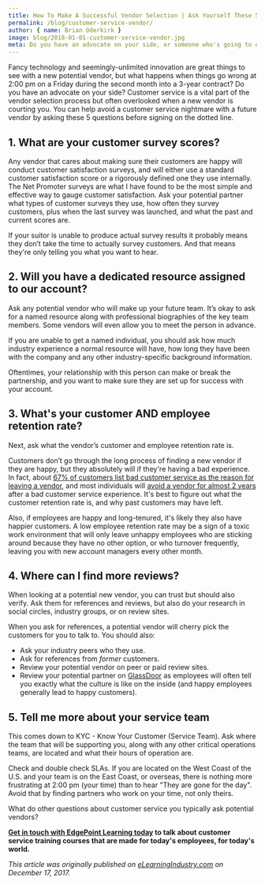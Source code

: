 ```yaml
---
title: How To Make A Successful Vendor Selection | Ask Yourself These 5 Customer Service Questions
permalink: /blog/customer-service-vendor/
author: { name: Brian Oderkirk }
image: blog/2018-01-01-customer-service-vendor.jpg
meta: Do you have an advocate on your side, or someone who's going to disappear at 2 PM on Friday afternoon? How to choose a vendor based on customer service standards.
---
```


Fancy technology and seemingly-unlimited innovation are great things to see with a new potential vendor, but what happens when things go wrong at 2:00 pm on a Friday during the second month into a 3-year contract? Do you have an advocate on your side? Customer service is a vital part of the vendor selection process but often overlooked when a new vendor is courting you. You can help avoid a customer service nightmare with a future vendor by asking these 5 questions before signing on the dotted line.

## 1. What are your customer survey scores?

Any vendor that cares about making sure their customers are happy will conduct customer satisfaction surveys, and will either use a standard customer satisfaction score or a rigorously defined one they use internally. The Net Promoter surveys are what I have found to be the most simple and effective way to gauge customer satisfaction. Ask your potential partner what types of customer surveys they use, how often they survey customers, plus when the last survey was launched, and what the past and current scores are.

If your suitor is unable to produce actual survey results it probably means they don’t take the time to actually survey customers. And that means they're only telling you what you want to hear.

## 2. Will you have a dedicated resource assigned to our account?

Ask any potential vendor who will make up your future team. It’s okay to ask for a named resource along with professional biographies of the key team members. Some vendors will even allow you to meet the person in advance.

If you are unable to get a named individual, you should ask how much industry experience a normal resource will have, how long they have been with the company and any other industry-specific background information.

Oftentimes, your relationship with this person can make or break the partnership, and you want to make sure they are set up for success with your account.

## 3. What's your customer AND employee retention rate?

Next, ask what the vendor’s customer and employee retention rate is.

Customers don’t go through the long process of finding a new vendor if they are happy, but they absolutely will if they're having a bad experience. In fact, about [67% of customers list bad customer service as the reason for leaving a vendor](https://www.getfeedback.com/blog/40-stats-churn-customer-satisfaction/?utm_campaign=elearningindustry.com&utm_source=%2Fmake-a-successful-vendor-selection-5-customer-service-questions-ask&utm_medium=link), and most individuals will [avoid a vendor for almost 2 years](https://www.zendesk.com/resources/the-impact-of-customer-service/?utm_campaign=elearningindustry.com&utm_source=%2Fmake-a-successful-vendor-selection-5-customer-service-questions-ask&utm_medium=link) after a bad customer service experience. It's best to figure out what the customer retention rate is, and why past customers may have left.

Also, if employees are happy and long-tenured, it's likely they also have happier customers. A low employee retention rate may be a sign of a toxic work environment that will only leave unhappy employees who are sticking around because they have no other option, or who turnover frequently, leaving you with new account managers every other month.

## 4. Where can I find more reviews?

When looking at a potential new vendor, you can trust but should also verify. Ask them for references and reviews, but also do your research in social circles, industry groups, or on review sites.

When you ask for references, a potential vendor will cherry pick the customers for you to talk to. You should also:

*  Ask your industry peers who they use.
*  Ask for references from <em>former</em> customers.
*  Review your potential vendor on peer or paid review sites.
*  Review your potential partner on [GlassDoor](https://www.glassdoor.com/Reviews/index.htm?utm_campaign=elearningindustry.com&utm_source=%2Fmake-a-successful-vendor-selection-5-customer-service-questions-ask&utm_medium=link) as employees will often tell you exactly what the culture is like on the inside (and happy employees generally lead to happy customers).

## 5. Tell me more about your service team

This comes down to KYC - Know Your Customer (Service Team). Ask where the team that will be supporting you, along with any other critical operations teams, are located and what their hours of operation are.

Check and double check SLAs. If you are located on the West Coast of the U.S. and your team is on the East Coast, or overseas, there is nothing more frustrating at 2:00 pm (your time) than to hear "They are gone for the day". Avoid that by finding partners who work on your time, not only theirs.

What do other questions about customer service you typically ask potential vendors?

<strong>[Get in touch with EdgePoint Learning today](/) to talk about customer service training courses that are made for today's employees, for today's world.</strong>

<em>This article was originally published on [eLearningIndustry.com](https://elearningindustry.com/make-a-successful-vendor-selection-5-customer-service-questions-ask) on December 17, 2017.</em>
